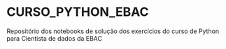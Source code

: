 # CURSO_PYTHON_EBAC
Repositório dos notebooks de solução dos exercícios do curso de Python para Cientista de dados da EBAC
